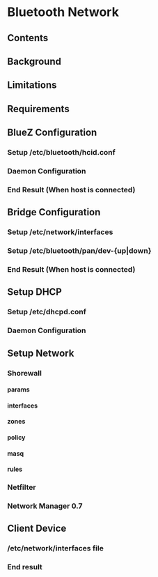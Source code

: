 # Bluetooth Network
## Contents
## Background
## Limitations
## Requirements
## BlueZ Configuration
### Setup /etc/bluetooth/hcid.conf
### Daemon Configuration
### End Result (When host is connected)
## Bridge Configuration
### Setup /etc/network/interfaces
### Setup /etc/bluetooth/pan/dev-{up|down}
### End Result (When host is connected)
## Setup DHCP
### Setup /etc/dhcpd.conf
### Daemon Configuration
## Setup Network
### Shorewall
#### params
#### interfaces
#### zones
#### policy
#### masq
#### rules
### Netfilter
### Network Manager 0.7
## Client Device
### /etc/network/interfaces file
### End result
